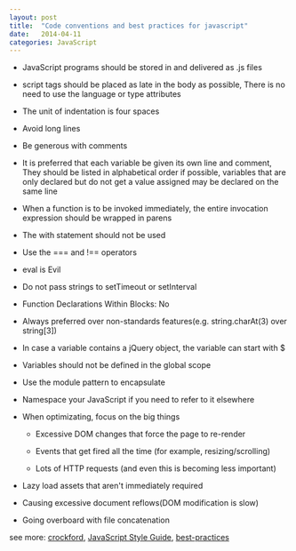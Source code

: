 ```yaml
---
layout: post
title:  "Code conventions and best practices for javascript"
date:   2014-04-11
categories: JavaScript
---
```


* JavaScript programs should be stored in and delivered as .js files

* script tags should be placed as late in the body as possible, There is no need to use the language or type attributes

* The unit of indentation is four spaces

* Avoid long lines

* Be generous with comments

<!-- more -->

* It is preferred that each variable be given its own line and comment, They should be listed in alphabetical order if possible, variables that are only declared but do not get a value assigned may be declared on the same line

* When a function is to be invoked immediately, the entire invocation expression should be wrapped in parens

* The with statement should not be used

* Use the === and !== operators

* eval is Evil

* Do not pass strings to setTimeout or setInterval

* Function Declarations Within Blocks: No

* Always preferred over non-standards features(e.g. string.charAt(3) over string[3])

* In case a variable contains a jQuery object, the variable can start with $

* Variables should not be defined in the global scope

* Use the module pattern to encapsulate

* Namespace your JavaScript if you need to refer to it elsewhere

* When optimizating, focus on the big things

    * Excessive DOM changes that force the page to re-render

    * Events that get fired all the time (for example, resizing/scrolling)

    * Lots of HTTP requests (and even this is becoming less important)


* Lazy load assets that aren't immediately required

* Causing excessive document reflows(DOM modification is slow)

* Going overboard with file concatenation

see more: <a href="http://javascript.crockford.com/code.html" target="_blank">crockford</a>, <a href="http://www.whoishostingthis.com/resources/javascript-style/" target="_blank">JavaScript Style Guide</a>, <a href="https://github.com/stevekwan/best-practices/blob/master/javascript/best-practices.md" target="_blank">best-practices</a>

